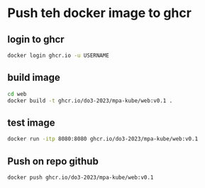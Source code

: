 # Push teh docker image to ghcr

## login to ghcr

```bash
docker login ghcr.io -u USERNAME
```

## build image

```bash
cd web
docker build -t ghcr.io/do3-2023/mpa-kube/web:v0.1 .
```

## test image

```bash
docker run -itp 8080:8080 ghcr.io/do3-2023/mpa-kube/web:v0.1
```

## Push on repo github

```bash
docker push ghcr.io/do3-2023/mpa-kube/web:v0.1
```


